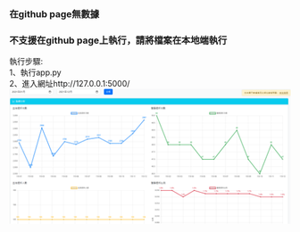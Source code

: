 ### 在github page無數據
### 不支援在github page上執行，請將檔案在本地端執行
執行步驟:  
1、執行app.py  
2、進入網址http://127.0.0.1:5000/  
![README.png](\README.png "README.png")